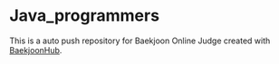 # Java_programmers
This is a auto push repository for Baekjoon Online Judge created with [BaekjoonHub](https://github.com/BaekjoonHub/BaekjoonHub).
